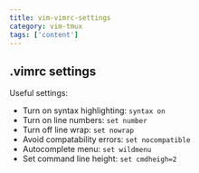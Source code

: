 ```yaml
---
title: vim-vimrc-settings
category: vim-tmux
tags: ['content']
---
```


.vimrc settings
---------------

Useful settings:

* Turn on syntax highlighting:  `syntax on`
* Turn on line numbers: `set number`
* Turn off line wrap: `set nowrap`
* Avoid compatability errors: `set nocompatible`
* Autocomplete menu: `set wildmenu`
* Set command line height: `set cmdheigh=2`
